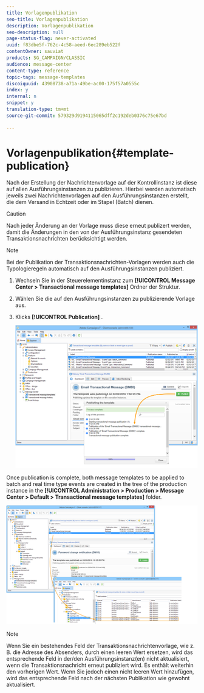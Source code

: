 ```yaml
---
title: Vorlagenpublikation
seo-title: Vorlagenpublikation
description: Vorlagenpublikation
seo-description: null
page-status-flag: never-activated
uuid: f83dbe5f-762c-4c58-aeed-6ec289eb522f
contentOwner: sauviat
products: SG_CAMPAIGN/CLASSIC
audience: message-center
content-type: reference
topic-tags: message-templates
discoiquuid: 43908738-a71a-49be-ac00-175f57a0555c
index: y
internal: n
snippet: y
translation-type: tm+mt
source-git-commit: 579329d9194115065dff2c192deb0376c75e67bd

---
```



# Vorlagenpublikation{#template-publication}

Nach der Erstellung der Nachrichtenvorlage auf der Kontrollinstanz ist diese auf allen Ausführungsinstanzen zu publizieren. Hierbei werden automatisch jeweils zwei Nachrichtenvorlagen auf den Ausführungsinstanzen erstellt, die dem Versand in Echtzeit oder im Stapel (Batch) dienen.

>[!CAUTION]
>
>Nach jeder Änderung an der Vorlage muss diese erneut publizert werden, damit die Änderungen in den von der Ausführungsinstanz gesendeten Transaktionsnachrichten berücksichtigt werden.

>[!NOTE]
>
>Bei der Publikation der Transaktionsnachrichten-Vorlagen werden auch die Typologieregeln automatisch auf den Ausführungsinstanzen publiziert.

1. Wechseln Sie in der Steuerelementinstanz zum **[!UICONTROL Message Center > Transactional message templates]** Ordner der Struktur.
1. Wählen Sie die auf den Ausführungsinstanzen zu publizierende Vorlage aus.
1. Klicks **[!UICONTROL Publication]** .

   ![](assets/messagecenter_publish_model_008.png)

Once publication is complete, both message templates to be applied to batch and real time type events are created in the tree of the production instance in the **[!UICONTROL Administration > Production > Message Center > Default > Transactional message templates]** folder.

![](assets/messagecenter_deployed_model_001.png)

>[!NOTE]
>
>Wenn Sie ein bestehendes Feld der Transaktionsnachrichtenvorlage, wie z. B. die Adresse des Absenders, durch einen leeren Wert ersetzen, wird das entsprechende Feld in der/den Ausführungsinstanz(en) nicht aktualisiert, wenn die Transaktionsnachricht erneut publiziert wird. Es enthält weiterhin den vorherigen Wert. Wenn Sie jedoch einen nicht leeren Wert hinzufügen, wird das entsprechende Feld nach der nächsten Publikation wie gewohnt aktualisiert.

